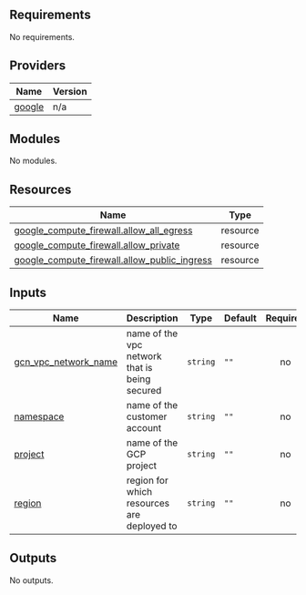 <!-- BEGIN_TF_DOCS -->
## Requirements

No requirements.

## Providers

| Name | Version |
|------|---------|
| <a name="provider_google"></a> [google](#provider\_google) | n/a |

## Modules

No modules.

## Resources

| Name | Type |
|------|------|
| [google_compute_firewall.allow_all_egress](https://registry.terraform.io/providers/hashicorp/google/latest/docs/resources/compute_firewall) | resource |
| [google_compute_firewall.allow_private](https://registry.terraform.io/providers/hashicorp/google/latest/docs/resources/compute_firewall) | resource |
| [google_compute_firewall.allow_public_ingress](https://registry.terraform.io/providers/hashicorp/google/latest/docs/resources/compute_firewall) | resource |

## Inputs

| Name | Description | Type | Default | Required |
|------|-------------|------|---------|:--------:|
| <a name="input_gcn_vpc_network_name"></a> [gcn\_vpc\_network\_name](#input\_gcn\_vpc\_network\_name) | name of the vpc network that is being secured | `string` | `""` | no |
| <a name="input_namespace"></a> [namespace](#input\_namespace) | name of the customer account | `string` | `""` | no |
| <a name="input_project"></a> [project](#input\_project) | name of the GCP project | `string` | `""` | no |
| <a name="input_region"></a> [region](#input\_region) | region for which resources are deployed to | `string` | `""` | no |

## Outputs

No outputs.
<!-- END_TF_DOCS -->
